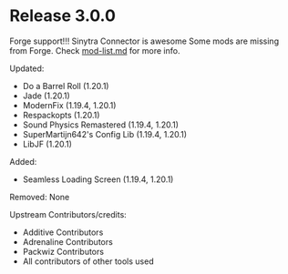 # Release 3.0.0

Forge support!!! Sinytra Connector is awesome
Some mods are missing from Forge. Check [mod-list.md](https://github.com/MenacingPerson/Multiplicative/blob/ef4db33ceb9285772e1eb816f0fda71c6ad1104f/mod-list.md#forge-3) for more info.

Updated:
- Do a Barrel Roll (1.20.1)
- Jade (1.20.1)
- ModernFix (1.19.4, 1.20.1)
- Respackopts (1.20.1)
- Sound Physics Remastered (1.19.4, 1.20.1)
- SuperMartijn642's Config Lib (1.19.4, 1.20.1)
- LibJF (1.20.1)

Added:
- Seamless Loading Screen (1.19.4, 1.20.1)

Removed:
None

Upstream Contributors/credits:
- Additive Contributors
- Adrenaline Contributors
- Packwiz Contributors
- All contributors of other tools used

